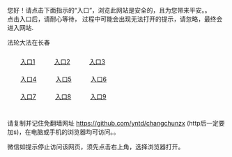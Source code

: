 您好！请点击下面指示的“入口”，浏览此网站是安全的，且为您带来平安。。 <br/>
点击入口后，请耐心等待， 过程中可能会出现无法打开的提示，请忽略，最终会进入网站. </br>

法轮大法在长春<br/>
<div style="padding:10px"><a style="margin:20px" target="_blank" href="https://d325apgt3o41rq.cloudfront.net/2Qpsp?lrrpgmgj" id="ccLink1" rel="nofollow">入口1</a> <a target="_blank" style="margin:20px" href="https://dx980qk8p2ypm.cloudfront.net/2Qpsp?amctdnd" id="ccLink2" rel="nofollow">入口2</a> <a style="margin:20px" target="_blank" href="https://dp2bawotu4jbz.cloudfront.net/2Qpsp?etzlttcd" id="ccLink3" rel="nofollow">入口3</a></div>

<div style="padding:10px" ><a style="margin:20px" target="_blank" href="https://d325apgt3o41rq.cloudfront.net/2Qpsp?lrrpgmgj" id="ccLink4" rel="nofollow">入口4</a> <a style="margin:20px" href="https://dx980qk8p2ypm.cloudfront.net/2Qpsp?amctdnd" target="_blank" id="ccLink5" rel="nofollow">入口5</a> <a style="margin:20px" href="https://dp2bawotu4jbz.cloudfront.net/2Qpsp?etzlttcd" target="_blank" id="ccLink6" rel="nofollow">入口6</a></div>

<div style="padding:10px"><a style="margin:20px" target="_blank" href="https://d325apgt3o41rq.cloudfront.net/2Qpsp?lrrpgmgj" id="ccLink7" rel="nofollow">入口7</a> <a style="margin:20px" href="https://dx980qk8p2ypm.cloudfront.net/2Qpsp?amctdnd" target="_blank" id="ccLink8" rel="nofollow">入口8</a> <a style="margin:20px" target="_blank" href="https://dp2bawotu4jbz.cloudfront.net/2Qpsp?etzlttcd" id="ccLink9" rel="nofollow">入口9</a></div>

<br/>



请复制并记住免翻墙网址 https://github.com/yntd/changchunzx (http后一定要加s)，在电脑或手机的浏览器均可访问。。<br/>

微信如提示停止访问该网页，须先点击右上角，选择浏览器打开。
